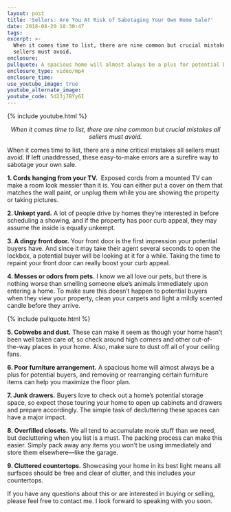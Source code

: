 ```yaml
---
layout: post
title: 'Sellers: Are You At Risk of Sabotaging Your Own Home Sale?'
date: 2018-08-20 18:30:47
tags:
excerpt: >-
  When it comes time to list, there are nine common but crucial mistakes all
  sellers must avoid.
enclosure:
pullquote: A spacious home will almost always be a plus for potential buyers.
enclosure_type: video/mp4
enclosure_time:
use_youtube_image: true
youtube_alternate_image:
youtube_code: 5d23j7BYy6I
---
```


{% include youtube.html %}

<p style="text-align: center;"><em>When it comes time to list, there are nine common but crucial mistakes all sellers must avoid.</em></p>

When it comes time to list, there are a nine critical mistakes all sellers must avoid. If left unaddressed, these easy-to-make errors are a surefire way to sabotage your own sale.&nbsp;

**1. Cords hanging from your TV.** &nbsp;Exposed cords from a mounted TV can make a room look messier than it is. You can either put a cover on them that matches the wall paint, or unplug them while you are showing the property or taking pictures.

**2. Unkept yard.** A lot of people drive by homes they’re interested in before scheduling a showing, and if the property has poor curb appeal, they may assume the inside is equally unkempt. &nbsp;

**3. A dingy front door.** Your front door is the first impression your potential buyers have. And since it may take their agent several seconds to open the lockbox, a potential buyer will be looking at it for a while. Taking the time to repaint your front door can really boost your curb appeal.&nbsp;

**4. Messes or odors from pets.** I know we all love our pets, but there is nothing worse than smelling someone else’s animals immediately upon entering a home. To make sure this doesn’t happen to potential buyers when they view your property, clean your carpets and light a mildly scented candle before they arrive.

{% include pullquote.html %}

**5. Cobwebs and dust.** These can make it seem as though your home hasn’t been well taken care of, so check around high corners and other out-of-the-way places in your home. Also, make sure to dust off all of your ceiling fans.&nbsp;

**6. Poor furniture arrangement.** A spacious home will almost always be a plus for potential buyers, and removing or rearranging certain furniture items can help you maximize the floor plan.&nbsp;

**7. Junk drawers.** Buyers love to check out a home’s potential storage space, so expect those touring your home to open up cabinets and drawers and prepare accordingly. The simple task of decluttering these spaces can have a major impact.

**8. Overfilled closets.** We all tend to accumulate more stuff than we need, but decluttering when you list is a must. The packing process can make this easier. Simply pack away any items you won’t be using immediately and store them elsewhere—like the garage.

**9. Cluttered countertops.** Showcasing your home in its best light means all surfaces should be free and clear of clutter, and this includes your countertops.&nbsp;

If you have any questions about this or are interested in buying or selling, please feel free to contact me. I look forward to speaking with you soon.